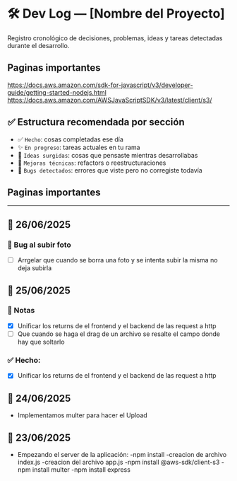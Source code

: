 # 🛠️ Dev Log — [Nombre del Proyecto]

Registro cronológico de decisiones, problemas, ideas y tareas detectadas durante el desarrollo.

## Paginas importantes

https://docs.aws.amazon.com/sdk-for-javascript/v3/developer-guide/getting-started-nodejs.html
https://docs.aws.amazon.com/AWSJavaScriptSDK/v3/latest/client/s3/

## ✅ Estructura recomendada por sección

- ✅ `Hecho`: cosas completadas ese día
- ✨ `En progreso`: tareas actuales en tu rama
- 🧠 `Ideas surgidas`: cosas que pensaste mientras desarrollabas
- 🔧 `Mejoras técnicas`: refactors o reestructuraciones
- 🐞 `Bugs detectados`: errores que viste pero no corregiste todavía

## Paginas importantes

---

## 📅 26/06/2025

### 🐞 Bug al subir foto

- [ ] Arrgelar que cuando se borra una foto y se intenta subir la misma no deja subirla

## 📅 25/06/2025

### 🧠 Notas

- [x] Unificar los returns de el frontend y el backend de las request a http
- [ ] Que cuando se haga el drag de un archivo se resalte el campo donde hay que soltarlo

### ✅ Hecho:

- [x] Unificar los returns de el frontend y el backend de las request a http

## 📅 24/06/2025

- Implementamos multer para hacer el Upload

## 📅 23/06/2025

- Empezando el server de la aplicación:
  -npm install
  -creacion de archivo index.js
  -creacion del archivo app.js
  -npm install @aws-sdk/client-s3
  -npm install multer
  -npm install express
